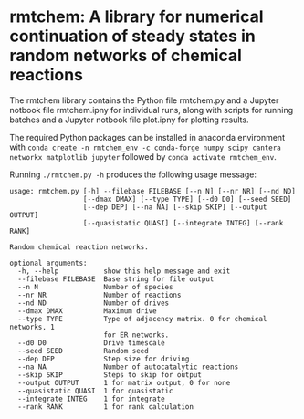 # rmtchem: A library for numerical continuation of steady states in random networks of chemical reactions

The rmtchem library contains the Python file rmtchem.py and a Jupyter notbook file rmtchem.ipny for individual runs, along with scripts for running batches and a Jupyter notbook file plot.ipny for plotting results.

The required Python packages can be installed in anaconda environment with `conda create -n rmtchem_env -c conda-forge numpy scipy cantera networkx matplotlib jupyter` followed by `conda activate rmtchem_env`.

Running `./rmtchem.py -h` produces the following usage message:

```
usage: rmtchem.py [-h] --filebase FILEBASE [--n N] [--nr NR] [--nd ND]
                  [--dmax DMAX] [--type TYPE] [--d0 D0] [--seed SEED]
                  [--dep DEP] [--na NA] [--skip SKIP] [--output OUTPUT]
                  [--quasistatic QUASI] [--integrate INTEG] [--rank RANK]

Random chemical reaction networks.

optional arguments:
  -h, --help           show this help message and exit
  --filebase FILEBASE  Base string for file output
  --n N                Number of species
  --nr NR              Number of reactions
  --nd ND              Number of drives
  --dmax DMAX          Maximum drive
  --type TYPE          Type of adjacency matrix. 0 for chemical networks, 1
                       for ER networks.
  --d0 D0              Drive timescale
  --seed SEED          Random seed
  --dep DEP            Step size for driving
  --na NA              Number of autocatalytic reactions
  --skip SKIP          Steps to skip for output
  --output OUTPUT      1 for matrix output, 0 for none
  --quasistatic QUASI  1 for quasistatic
  --integrate INTEG    1 for integrate
  --rank RANK          1 for rank calculation
```
